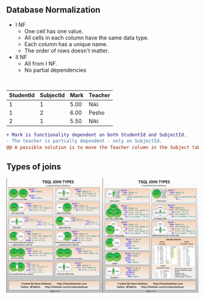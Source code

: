 ## Database Normalization

  - I NF
    - One cell has one value.
    - All cells in each column have the same data type.
    - Each column has a unique name.
    - The order of rows doesn't matter.
- II NF
    - All from I NF.
    - No partial dependencies
  
<br />


| StudentId | SubjectId | Mark | Teacher |
|-----------|-----------|------|---------|
|     1     |     1     | 5.00 |  Niki   |  
|     1     |     2     | 6.00 |  Pesho  |  
|     2     |     1     | 5.50 |  Niki   |  
     


	
```diff 
+ Mark is functionality dependent on both StudentId and SubjectId.
- The teacher is partially dependent - only on SubjectId.
@@ A possible solution is to move the Teacher column in the Subject table. @@
```


## Types of joins

![Types of Joins](T-SQL%20Joins.png "Types of Joins")
